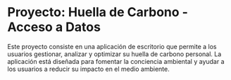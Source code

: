 # Proyecto: Huella de Carbono - Acceso a Datos

Este proyecto consiste en una aplicación de escritorio que permite a los usuarios gestionar, analizar y optimizar su huella de carbono personal. La aplicación está diseñada para fomentar la conciencia ambiental y ayudar a los usuarios a reducir su impacto en el medio ambiente.

